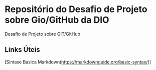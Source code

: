 # Repositório do Desafio de Projeto sobre Gio/GitHub da DIO
Desafio de Projeto sobre GIT/GitHub

## Links Úteis
[Sintaxe Basica Markdown(https://markdownguide.org/basic-syntax/)]
